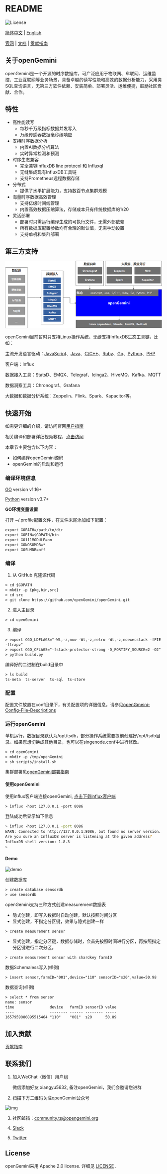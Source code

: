 # README

![License](https://img.shields.io/badge/license-Apache2.0-green)                                                                                                                                     

[简体中文]() | [English](README.md)

[官网](http://www.openGemini.org) | [文档](http://www.openGemini.org/docs) | [贡献指南](http://www.openGemini.org/contribution) 


## 关于openGemini

openGemini是一个开源的时序数据库，可广泛应用于物联网、车联网、运维监控、工业互联网等业务场景，具备卓越的读写性能和高效的数据分析能力，采用类SQL查询语言，无第三方软件依赖、安装简单、部署灵活、运维便捷，鼓励社区贡献、合作。

## 特性

- 高性能读写
  - 每秒千万级指标数据并发写入
  - 万级传感器数据毫秒级响应
- 支持时序数据分析
  - 内置AI数据分析算法
  - 实时异常检测和预测
- 时序生态兼容
  - 完全兼容InfluxDB line protocol 和 Influxql
  - 无缝集成现有InfluxDB工具链
  - 支持Prometheus远程数据存储
- 分布式  
  - 提供了水平扩展能力，支持数百节点集群规模
- 海量时序数据高效管理
  - 支持亿级时间线管理
  - 内置高效数据压缩算法，存储成本只有传统数据库的1/20
- 灵活部署
  - 部署时只需运行编译生成的可执行文件，无需外部依赖
  - 所有数据库配置参数均有合理的默认值，无需手动设置
  - 支持单机和集群部署
  
## 第三方支持

![image-20220927211159737](images/image-20220927211159737.png)

openGemini目前暂时只支持Linux操作系统，无缝支持InfluxDB生态工具链，比如：

主流开发语言驱动：[JavaScript](https://github.com/node-influx/node-influx)、[Java](https://github.com/influxdata/influxdb-java)、[C/C++](C/C++)、[Ruby](https://github.com/influxdata/influxdb-ruby)、[Go](https://github.com/influxdata/influxdb1-client)、[Python](https://github.com/influxdata/influxdb-python)、[PHP](https://github.com/influxdata/influxdb-php)

客户端：Influx

数据接入工具：StatsD、EMQX、Telegraf、Icinga2、HiveMQ、Kafka、MQTT

数据洞察工具：Chronograf、Grafana

大数据和数据分析系统：Zeppelin、Flink、Spark、Kapacitor等。



## 快速开始

如需更详细的介绍，请访问官网[用户指南](http://www.openGemini.org/docs)

相关编译和部署详细视频教程，[点击访问](https://www.bilibili.com/video/BV1Km4y1P7oB/?spm_id_from=333.999.0.0&vd_source=ea61c9c8b95b08ba907a4c9b78741732)

本章节主要包含以下内容：

- 如何编译openGemini源码
- openGemini的启动和运行

### 编译环境信息

[GO](https://golang.org/dl/) version v1.16+

[Python](https://www.python.org/downloads/) version v3.7+

**GO环境变量设置**

打开 ~/.profile配置文件，在文件末尾添加如下配置：

```
export GOPATH=/path/to/dir
export GOBIN=$GOPATH/bin
export GO111MODULE=on
export GONOSUMDB=*
export GOSUMDB=off
```

### 编译

1. 从 GitHub 克隆源代码

```
> cd $GOPATH
> mkdir -p {pkg,bin,src}
> cd src
> git clone https://github.com/openGemini/openGemini.git
```

2. 进入主目录

```
> cd openGemini
```

3. 编译

```
> export CGO_LDFLAGS="-Wl,-z,now -Wl,-z,relro -Wl,-z,noexecstack -fPIE -ftrapv"
> export CGO_CFLAGS="-fstack-protector-strong -D_FORTIFY_SOURCE=2 -O2"
> python build.py
```

编译好的二进制在build目录中

```
> ls build
ts-meta  ts-server  ts-sql  ts-store
```

### 配置

配置文件放置在conf目录下，有关配置项的详细信息，请参见[openGmeini-Config-File-Descriptions](https://github.com/openGemini/community/blob/main/openGmeini-Config-File-Descriptions)

### 运行openGemini

单机运行，数据目录默认为/opt/tsdb，部分操作系统需要提前创建好/opt/tsdb目录。如果您想切换成其他目录，也可以在singenode.conf中进行修改。

```
> cd openGemini
> mkdir -p /tmp/openGemini
> sh scripts/install.sh
```

集群部署见[openGemini部署指南]([http://opengemini.org/docs](https://github.com/openGemini/community/blob/main/openGemini%E5%AE%89%E8%A3%85%E9%83%A8%E7%BD%B2%E6%8C%87%E5%8D%97md))

#### 使用openGemini

使用influx客户端连接openGemini, [点击下载influx客户端](https://dl.influxdata.com/influxdb/releases/influxdb-1.8.10_linux_amd64.tar.gz)

```
> influx -host 127.0.0.1 -port 8086
```

登陆成功后显示如下信息

```sh
> influx -host 127.0.0.1 -port 8086
WARN: Connected to http://127.0.0.1:8086, but found no server version.
Are you sure an InfluxDB server is listening at the given address?
InfluxDB shell version: 1.8.3
> 
```

#### Demo

![demo](images/demo.gif)

创建数据库

```
> create database sensordb
> use sensordb
```

openGemini支持三种方式创建measurement数据表

- 隐式创建，即写入数据时自动创建，默认按照时间分区
- 显式创建，不指定分区键，效果与隐式创建一样

```
> create measurement sensor
```

- 显式创建，指定分区键，数据存储时，会首先按照时间进行分区，再按照指定分区键进行二次分区。


```shell
> create measurement sensor with shardkey farmID
```

数据Schemaless写入(样例)

```
> insert sensor,farmID="001",device="110" sensorID="s20",value=50.98
```

数据查询(样例)

```
> select * from sensor
name: sensor
time                device   farmID sensorID value
----                -------- ------ -------- -----
1657959880895515464 "110"    "001"  s20      50.89
```

## 加入贡献

[贡献指南]()

## 联系我们

1. 加入WeChat（微信）用户组

   微信添加好友 xiangyu5632, 备注openGemini，我们会邀请您进群

2. 扫描下方二维码关注openGemini公众号

![img](images/qrt.png)

3. 社区邮箱：community.ts@opengemini.org

4. [Slack](https://join.slack.com/t/huawei-ipz9493/shared_invite/zt-1bvxs3s0i-h0BzP7ibpWfqmpJO2a4iKw)

5. [Twitter]()

## License

openGemini采用 Apache 2.0 license. 详细见 [LICENSE](https://github.com/openGemini/openGemini/blob/main/LICENSE) .

